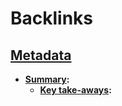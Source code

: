 
# Backlinks
## [Metadata](<Metadata.md>)
- **[Summary](<Summary.md>):**
    - **[Key take-aways](<Key take-aways.md>):**


